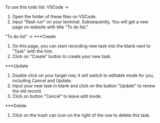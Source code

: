 To use this todo list:
VSCode ->
1. Open the folder of these files on VSCode.
2. Input "flask run" on your terminal.
Subsequently, You will get a new page on website with title "To do list."

"To do list" ->
***Create
1. On this page, you can start recording new task into the blank next to "Task" with the hint.
2. Click on "Create" button to create your new task.

***Update
1. Double click on your target row, it will switch to editable mode for you, including Cancel and Update.
2. Input your new task in blank and click on the button "Update" to renew the old record.
3. Click on button "Cancel" to leave edit mode.

***Delete
1. Click on the trash can icon on the right of the row to delete this task.